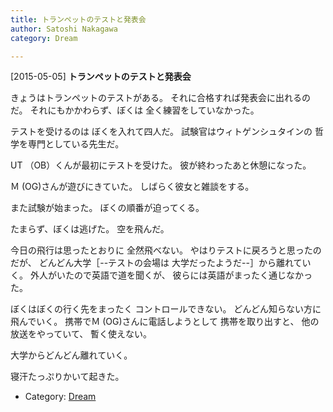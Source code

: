 ```yaml
---
title: トランペットのテストと発表会
author: Satoshi Nakagawa
category: Dream

---
```


[2015-05-05] **トランペットのテストと発表会** 

 きょうはトランペットのテストがある。
それに合格すれば発表会に出れるのだ。
それにもかかわらず、ぼくは
全く練習をしていなかった。

 テストを受けるのは
ぼくを入れて四人だ。
試験官はウィトゲンシュタインの
哲学を専門としている先生だ。

 UT （OB）くんが最初にテストを受けた。
彼が終わったあと休憩になった。

 Ｍ (OG)さんが遊びにきていた。
しばらく彼女と雑談をする。

 また試験が始まった。
ぼくの順番が迫ってくる。

 たまらず、ぼくは逃げた。
空を飛んだ。

<!--more-->

 今日の飛行は思ったとおりに
全然飛べない。
やはりテストに戻ろうと思ったのだが、
どんどん大学［--テストの会場は
大学だったようだ--］から離れていく。
外人がいたので英語で道を聞くが、
彼らには英語がまったく通じなかった。

 ぼくはぼくの行く先をまったく
コントロールできない。
どんどん知らない方に飛んでいく。
携帯でＭ (OG)さんに電話しようとして
携帯を取り出すと、
他の放送をやっていて、
暫く使えない。

 大学からどんどん離れていく。

 寝汗たっぷりかいて起きた。

- Category: [Dream](https://merapano.github.io/categories.html#Dream)


